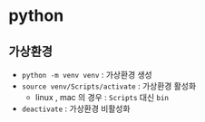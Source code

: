 # python

## 가상환경

- `python -m venv venv` : 가상환경 생성
- `source venv/Scripts/activate` : 가상환경 활성화
    - linux , mac 의 경우 : `Scripts` 대신 `bin`
- `deactivate` : 가상환경 비활성화 

